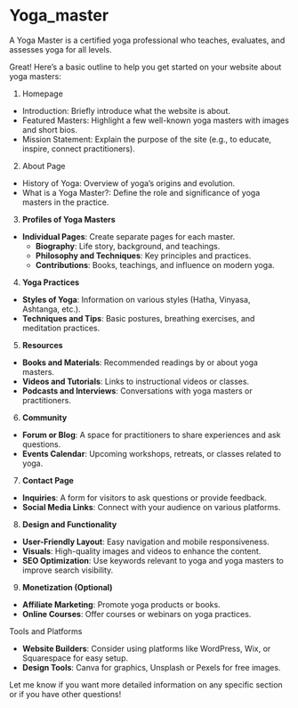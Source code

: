 # Yoga_master

A Yoga Master is a certified yoga professional who teaches, evaluates, and assesses yoga for all levels.

Great! Here’s a basic outline to help you get started on your website about yoga masters:

 1. Homepage
   - Introduction: Briefly introduce what the website is about.
   - Featured Masters: Highlight a few well-known yoga masters with images and short bios.
   - Mission Statement: Explain the purpose of the site (e.g., to educate, inspire, connect practitioners).

 2. About Page
   - History of Yoga: Overview of yoga’s origins and evolution.
   - What is a Yoga Master?: Define the role and significance of yoga masters in the practice.

 3. **Profiles of Yoga Masters**
   - **Individual Pages**: Create separate pages for each master.
     - **Biography**: Life story, background, and teachings.
     - **Philosophy and Techniques**: Key principles and practices.
     - **Contributions**: Books, teachings, and influence on modern yoga.

 4. **Yoga Practices**
   - **Styles of Yoga**: Information on various styles (Hatha, Vinyasa, Ashtanga, etc.).
   - **Techniques and Tips**: Basic postures, breathing exercises, and meditation practices.

 5. **Resources**
   - **Books and Materials**: Recommended readings by or about yoga masters.
   - **Videos and Tutorials**: Links to instructional videos or classes.
   - **Podcasts and Interviews**: Conversations with yoga masters or practitioners.

 6. **Community**
   - **Forum or Blog**: A space for practitioners to share experiences and ask questions.
   - **Events Calendar**: Upcoming workshops, retreats, or classes related to yoga.

 7. **Contact Page**
   - **Inquiries**: A form for visitors to ask questions or provide feedback.
   - **Social Media Links**: Connect with your audience on various platforms.

 8. **Design and Functionality**
   - **User-Friendly Layout**: Easy navigation and mobile responsiveness.
   - **Visuals**: High-quality images and videos to enhance the content.
   - **SEO Optimization**: Use keywords relevant to yoga and yoga masters to improve search visibility.

 9. **Monetization (Optional)**
   - **Affiliate Marketing**: Promote yoga products or books.
   - **Online Courses**: Offer courses or webinars on yoga practices.

Tools and Platforms
- **Website Builders**: Consider using platforms like WordPress, Wix, or Squarespace for easy setup.
- **Design Tools**: Canva for graphics, Unsplash or Pexels for free images.

Let me know if you want more detailed information on any specific section or if you have other questions!






